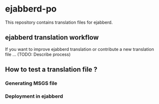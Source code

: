 # ejabberd-po

This repository contains translation files for ejabberd.

## ejabberd translation workflow

If you want to improve ejabberd translation or contribute a new translation file ... (TODO: Describe process)

## How to test a translation file ?

### Generating MSGS file

### Deployment in ejabberd
